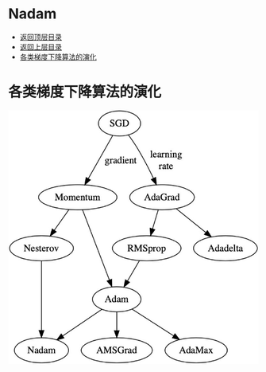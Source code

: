 # Nadam

- [返回顶层目录](../../SUMMARY.md#目录)
- [返回上层目录](gradient-descent-algorithm.md)
- [各类梯度下降算法的演化](#各类梯度下降算法的演化)



# 各类梯度下降算法的演化

![revolution-of-gradient-descent](pic/revolution-of-gradient-descent.jpeg)




